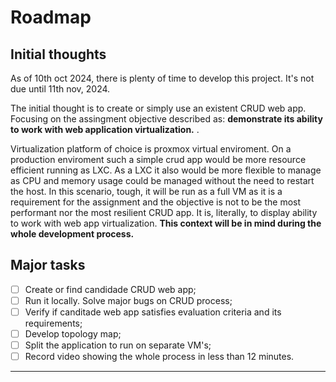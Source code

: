 # Roadmap

## Initial thoughts
As of 10th oct 2024, there is plenty of time to develop this project. It's not due until 11th nov, 2024.

The initial thought is to create or simply use an existent CRUD web app. Focusing on the assingment objective described as: **demonstrate its ability to work with web application virtualization.** .

Virtualization platform of choice is proxmox virtual enviroment. On a production enviroment such a simple crud app would be more resource efficient running as LXC. As a LXC it also would be more flexible to manage as CPU and memory usage could be managed without the need to restart the host. 
In this scenario, tough, it will be run as a full VM as it is a requirement for the assignment and the objective is not to be the most performant nor the most resilient CRUD app. It is, literally, to display ability to work with web app virtualization. **This context will be in mind during the whole development process.**

## Major tasks

- [ ] Create or find candidade CRUD web app;
- [ ] Run it locally. Solve major bugs on CRUD process;
- [ ] Verify if canditade web app satisfies evaluation criteria and its requirements;
- [ ] Develop topology map;
- [ ] Split the application to run on separate VM's;
- [ ] Record video showing the whole process in less than 12 minutes.

---

